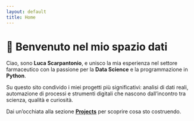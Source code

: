 ```yaml
---
layout: default
title: Home
---
```


# 👋 Benvenuto nel mio spazio dati

Ciao, sono **Luca Scarpantonio**, e unisco la mia esperienza nel settore farmaceutico con la passione per la **Data Science** e la programmazione in **Python**.

Su questo sito condivido i miei progetti più significativi: analisi di dati reali, automazione di processi e strumenti digitali che nascono dall’incontro tra scienza, qualità e curiosità.

Dai un’occhiata alla sezione [**Projects**](./projects) per scoprire cosa sto costruendo.  
